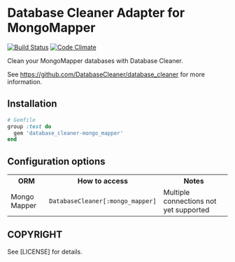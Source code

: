 # Database Cleaner Adapter for MongoMapper

[![Build Status](https://travis-ci.org/DatabaseCleaner/database_cleaner-mongo_mapper.svg?branch=master)](https://travis-ci.org/DatabaseCleaner/database_cleaner-mongo_mapper)
[![Code Climate](https://codeclimate.com/github/DatabaseCleaner/database_cleaner-mongo_mapper/badges/gpa.svg)](https://codeclimate.com/github/DatabaseCleaner/database_cleaner-mongo_mapper)

Clean your MongoMapper databases with Database Cleaner.

See https://github.com/DatabaseCleaner/database_cleaner for more information.

## Installation

```ruby
# Gemfile
group :test do
  gem 'database_cleaner-mongo_mapper'
end
```

## Configuration options

<table>
  <tbody>
    <tr>
      <th>ORM</th>
      <th>How to access</th>
      <th>Notes</th>
    </tr>
    <tr>
      <td> Mongo Mapper</td>
      <td> <code>DatabaseCleaner[:mongo_mapper]</code></td>
      <td> Multiple connections not yet supported</td>
    </tr>
  </tbody>
</table>

## COPYRIGHT

See [LICENSE] for details.
